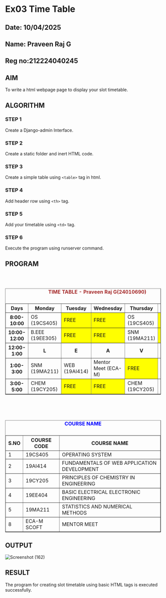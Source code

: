 # Ex03 Time Table
## Date: 10/04/2025
## Name: Praveen Raj G 
## Reg no:212224040245

## AIM
To write a html webpage page to display your slot timetable.

## ALGORITHM
### STEP 1
Create a Django-admin Interface.

### STEP 2
Create a static folder and inert HTML code.

### STEP 3
Create a simple table using ```<table>``` tag in html.

### STEP 4
Add header row using ```<th>``` tag.

### STEP 5
Add your timetable using ```<td>``` tag.

### STEP 6
Execute the program using runserver command.

## PROGRAM
<html>
    <br>
    <br>
    <table border="1" cellspacing="2" cellpadding="5" align="center">
        <caption align="center" style="color: brown;">
            <b>TIME TABLE - Praveen Raj G(24010690)</b> 
            <p>   </p>
        </caption>
        <tr>
            <th>Days</th>
            <th>Monday</th>
            <th>Tuesday</th>
            <th>Wednesday</th>
            <th>Thursday</th>
            <th>Friday</th>
        </tr>
        <tr>
            <th>8:00-10:00</th>
            <td>OS (19CS405)</td>
            <td bgcolor="yellow">FREE</td>
            <td bgcolor="yellow">FREE</td>
            <td>OS (19CS405)</td>
            <td bgcolor="yellow">FREE</td>
        </tr>
        <tr>
            <th>10:00-12:00</th>
            <td>B.EEE (19EE305)</td>
            <td bgcolor="yellow">FREE</td>
            <td bgcolor="yellow">FREE</td>
            <td>SNM (19MA211)</td>
            <td bgcolor="yellow">FREE</td>
        </tr>
        <tr>
            <th>12:00-1:00</th>
            <th>L</th>
            <th>E</th>
            <th>A</th>
            <th>V</th>
            <th>E</th>
        </tr>
        <tr>
            <th>1:00-3:00</th>
            <td>SNM (19MA211)</td>
            <td>WEB (19AI414)</td>
            <td>Mentor Meet (ECA-M)</td>
            <td bgcolor="yellow">FREE</td>
            <td>WEB (19AI414)</td>
        </tr>
        <tr>
            <th>3:00-5:00</th>
            <td>CHEM (19CY205)</td>
            <td bgcolor="yellow">FREE</td>
            <td bgcolor="yellow">FREE</td>
            <td>CHEM (19CY205)</td>
            <td>B.EEE (19EE305)</td> 
        </tr>
    </table>
    <br>
    <br>
    <br>
    <table border="1" cellspacing="2" cellpadding="2" align="center">
        <caption style="color: blue;"><b>COURSE NAME</b> <p>      </p></caption>
        <tr>
            <th>S.NO</th>
            <th>COURSE CODE</th>
            <th>COURSE NAME</th>
        </tr>
        <tr>
            <td>1</td>
            <td>19CS405</td>
            <td>OPERATING SYSTEM</td>
        </tr>
        <tr>
            <td>2</td>
            <td>19AI414</td>
            <td>FUNDAMENTALS OF WEB APPLICATION DEVELOPMENT</td>
        </tr>
        <tr>
            <td>3</td>
            <td>19CY205</td>
            <td>PRINCIPLES OF CHEMISTRY IN ENGINEERING</td>
        </tr>
        <tr>
            <td>4</td>
            <td>19EE404</td>
            <td>BASIC ELECTRICAL ELECTRONIC ENGINEERING</td>
        </tr>
        <tr>
            <td>5</td>
            <td>19MA211</td>
            <td>STATISTICS AND NUMERICAL METHODS</td>
        </tr>
        <tr>
            <td>8</td>
            <td>ECA-M SCOFT</td>
            <td>MENTOR MEET</td>
        </tr>
    </table>
</html>



## OUTPUT
![Screenshot (162)](https://github.com/user-attachments/assets/dbcc7fe6-1133-4c1d-8e30-c32a491d9e48)





## RESULT
The program for creating slot timetable using basic HTML tags is executed successfully.
